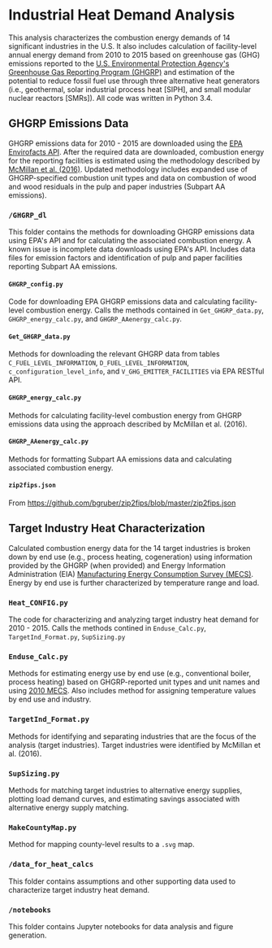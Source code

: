 # Industrial Heat Demand Analysis
This analysis characterizes the combustion energy demands of 14 significant industries in the U.S.
It also includes calculation of facility-level annual energy demand from 2010 to 2015 based on greenhouse gas (GHG) emissions reported to the [U.S. Environmental Protection Agency's Greenhouse Gas Reporting Program (GHGRP)](https://www.epa.gov/ghgreporting) and estimation of the potential to reduce fossil fuel use through three alternative heat generators (i.e., geothermal, solar industrial process heat [SIPH], and small modular nuclear reactors [SMRs]).
All code was written in Python 3.4.

## GHGRP Emissions Data
GHGRP emissions data for 2010 - 2015 are downloaded using the [EPA Envirofacts API](https://www.epa.gov/enviro/envirofacts-data-service-api).
After the required data are downloaded, combustion energy for the reporting facilities is estimated using the methodology described by [McMillan et al. (2016)](https://doi.org/10.2172/1334495).
Updated methodology includes expanded use of GHGRP-specified combustion unit types and data on combustion of wood and wood residuals in the pulp and paper industries (Subpart AA emissions). 

### `/GHGRP_dl`
This folder contains the methods for downloading GHGRP emissions data using EPA's API and for calculating the associated combustion energy.
A known issue is incomplete data downloads using EPA's API.
Includes data files for emission factors and identification of pulp and paper facilities reporting Subpart AA emissions.

#### `GHGRP_config.py`
Code for downloading EPA GHGRP emissions data and calculating facility-level combustion energy.
Calls the methods contained in `Get_GHGRP_data.py`, `GHGRP_energy_calc.py`, and `GHGRP_AAenergy_calc.py`.

#### `Get_GHGRP_data.py`
Methods for downloading the relevant GHGRP data from tables `C_FUEL_LEVEL_INFORMATION`, `D_FUEL_LEVEL_INFORMATION`, `c_configuration_level_info`, and `V_GHG_EMITTER_FACILITIES` via EPA RESTful API.

#### `GHGRP_energy_calc.py`
Methods for calculating facility-level combustion energy from GHGRP emissions data using the approach described by McMillan et al. (2016).

#### `GHGRP_AAenergy_calc.py`
Methods for formatting Subpart AA emissions data and calculating associated combustion energy.

#### `zip2fips.json`

From https://github.com/bgruber/zip2fips/blob/master/zip2fips.json

## Target Industry Heat Characterization
Calculated combustion energy data for the 14 target industries is broken down by end use (e.g., process heating, cogeneration) using information provided by the GHGRP (when provided) and Energy Information Administration (EIA) [Manufacturing Energy Consumption Survey (MECS)](https://www.eia.gov/consumption/manufacturing/).
Energy by end use is further characterized by temperature range and load.

### `Heat_CONFIG.py`
The code for characterizing and analyzing target industry heat demand for 2010 - 2015.
Calls the methods contined in `Enduse_Calc.py`, `TargetInd_Format.py`, `SupSizing.py`

### `Enduse_Calc.py`
Methods for estimating energy use by end use (e.g., conventional boiler, process heating) based on GHGRP-reported unit types and unit names and using [2010 MECS](http://www.eia.gov/consumption/manufacturing/data/2010/).
Also includes method for assigning temperature values by end use and industry.

### `TargetInd_Format.py`
Methods for identifying and separating industries that are the focus of the analysis (target industries).
Target industries were identified by McMillan et al. (2016).

### `SupSizing.py`
Methods for matching target industries to alternative energy supplies, plotting load demand curves, and estimating savings associated with alternative energy supply matching.

### `MakeCountyMap.py`
Method for mapping county-level results to a `.svg` map.

### `/data_for_heat_calcs`
This folder contains assumptions and other supporting data used to characterize target industry heat demand.

### `/notebooks`
This folder contains Jupyter notebooks for data analysis and figure generation.
